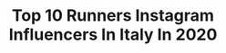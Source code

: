 ---
title: Top 10 Runners Instagram Influencers In Italy In 2020
description: >-
  Find top runners Instagram influencers in Italy in 2020. Most popular hashtags: #running #iocorroqui #asicsfrontrunner #runningmotivation.
platform: Instagram
profiles:
  - username: "jonalbon"
    fullname: >-
      Jonathan Albon
    location: "Italy"
    followers: 23642
    engagement: 788
    commentsToLikes: 0.013491
    id: ck1398ub1k3h70i19mezqsoxx
    verified: false
    hashtags: ""
  - username: "annarunny"
    fullname: >-
      Anna
    location: "Italy"
    followers: 4352
    engagement: 1761
    commentsToLikes: 0.139162
    id: ck8tdnhdr41um0j78t0igsput
    verified: false
    hashtags: "#videogelso, #enertoritalia, #lung8, #asicseurope"
  - username: "camillina86_"
    fullname: >-
      Camilla Corsini
    location: "Italy"
    followers: 9125
    engagement: 1000
    commentsToLikes: 0.070800
    id: ck8t1zesbxnps0j78dtbmzkdb
    verified: false
    hashtags: "#triathletes, #instaswim, #swimmingaddict, #athome"
  - username: "stefanobaldini_net"
    fullname: >-
      Stefano Baldini
    location: "Italy"
    followers: 22467
    engagement: 800
    commentsToLikes: 0.044054
    id: ck5cl125uy1770i11f1ix8yuh
    verified: false
    hashtags: "#training, #runningcoach, #runningmotivation, #health"
  - username: "khosseini"
    fullname: >-
      Khaled Hosseini
    location: "Italy"
    followers: 98539
    engagement: 1164
    commentsToLikes: 0.015636
    id: ck138gndqg5330i19mlblurjy
    verified: true
    hashtags: "#refugees, #everyonecounts, #valentinesday, #withrefugees"
  - username: "the_lucky_woman_"
    fullname: >-
      E l i s a 🍀
    location: "Italy"
    followers: 119927
    engagement: 508
    commentsToLikes: 0.032271
    id: ck0u2nigi0hft0i19v7mpmiwj
    verified: false
    hashtags: "#runnershigh, #winners, #quedateencasa, #likeamountaingirl"
  - username: "veronicafabrianesi"
    fullname: >-
      𝐕𝐄𝐑𝐎𝐍𝐈𝐂𝐀 𝐅𝐀𝐁𝐑𝐈𝐀𝐍𝐄𝐒𝐈
    location: "Italy"
    followers: 81874
    engagement: 127
    commentsToLikes: 0.104520
    id: ck8ta5dlqqhh30j78h4anw4w1
    verified: false
    hashtags: "#iorestoacasa, #donnamodernarestaconme, #iorestoinforma, #happymonday"
  - username: "lukaguglie"
    fullname: >-
      Luca 🏔
    location: "Italy"
    followers: 5897
    engagement: 1009
    commentsToLikes: 0.035389
    id: ck8t6xunrf1010j782rqgb8og
    verified: false
    hashtags: "#trail, #asicstrabucopro, #imoveme, #runningtraining"
  - username: "canemarzio"
    fullname: >-
      Francesco Marzio Sanna
    location: "Italy"
    followers: 5949
    engagement: 747
    commentsToLikes: 0.048712
    id: ck5zm7bm3m1hv0i14l5qc1nn4
    verified: false
    hashtags: "#iocorroqui, #bolognamarathon, #quarantena, #covid"
  - username: "run_and_the_city"
    fullname: >-
      Cristina Turini
    location: "Italy"
    followers: 30033
    engagement: 352
    commentsToLikes: 0.027671
    id: ck6u9q1ewyywg0j71cs0i3vwo
    verified: false
    hashtags: "#motivation, #saudade, #lockdown, #myptrainer"
---